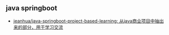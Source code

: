 ## java springboot

- [jeanhua/java-springboot-project-based-learning: 从java商业项目中抽出来的部分，用于学习交流](https://github.com/jeanhua/java-springboot-project-based-learning)